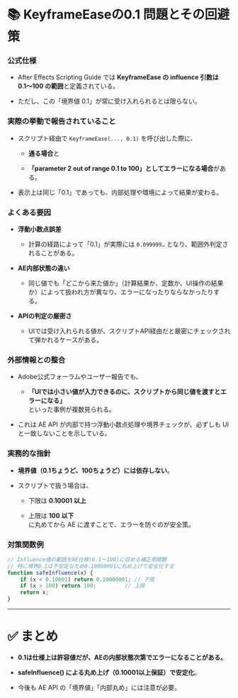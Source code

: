 # 📚 KeyframeEaseの0.1 問題とその回避策

### 公式仕様

- After Effects Scripting Guide では **KeyframeEase の influence 引数は 0.1〜100 の範囲**と定義されている。
    
- ただし、この「境界値 0.1」が常に受け入れられるとは限らない。
    

### 実際の挙動で報告されていること

- スクリプト経由で `KeyframeEase(..., 0.1)` を呼び出した際に、
    
    - **通る場合**と
        
    - **「parameter 2 out of range 0.1 to 100」としてエラーになる場合**がある。
        
- 表示上は同じ「0.1」であっても、内部処理や環境によって結果が変わる。
    

### よくある要因

- **浮動小数点誤差**
    
    - 計算の経路によって「0.1」が実際には `0.099999…` となり、範囲外判定されることがある。
        
- **AE内部状態の違い**
    
    - 同じ値でも「どこから来た値か」（計算結果か、定数か、UI操作の結果か）によって扱われ方が異なり、エラーになったりならなかったりする。
        
- **APIの判定の厳密さ**
    
    - UIでは受け入れられる値が、スクリプトAPI経由だと厳密にチェックされて弾かれるケースがある。
        

### 外部情報との整合

- Adobe公式フォーラムやユーザー報告でも、
    
    - **「UIでは小さい値が入力できるのに、スクリプトから同じ値を渡すとエラーになる」**  
        といった事例が複数見られる。
        
- これは AE API が内部で持つ浮動小数点処理や境界チェックが、必ずしも UI と一致しないことを示している。
    

### 実務的な指針

- **境界値（0.1ちょうど、100ちょうど）には依存しない**。
    
- スクリプトで扱う場合は、
    
    - 下限は **0.10001 以上**
        
    - 上限は **100 以下**  
        に丸めてから AE に渡すことで、エラーを防ぐのが安全策。
        

### 対策関数例
```jsx
// Influence値の範囲をAE仕様(0.1〜100)に収める補正用関数
// 特に境界0.1は不安定なため0.10000001に丸め上げて安全化する
function safeInfluence(x) {
    if (x < 0.10001) return 0.10000001; // 下限
    if (x > 100) return 100;         // 上限
    return x;
}
```
---


# ✅ まとめ

- **0.1は仕様上は許容値だが、AEの内部状態次第でエラーになることがある。**
    
- **safeInfluence() による丸め上げ（0.10001以上保証）で安定化**。
    
- 今後も AE API の「境界値」「内部丸め」には注意が必要。
    

